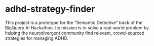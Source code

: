 # adhd-strategy-finder
This project is a prototype for the "Semantic Detective" track of the BigQuery AI Hackathon. Its mission is to solve a real-world problem by helping the neurodivergent community find relevant, crowd-sourced strategies for managing ADHD.
